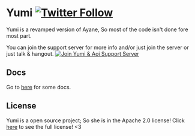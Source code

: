 # Yumi [![Twitter Follow](https://img.shields.io/twitter/follow/AyaneDiscord.svg?style=social&label=Follow)]()
Yumi is a revamped version of Ayane, So most of the code isn't done fore most part.

You can join the support server for more info and/or just join the server or just talk & hangout.
[![Join Yumi & Aoi Support Server](https://discordapp.com/api/guilds/332957805432799243/embed.png?style=banner3)](https://discord.gg/T2pyUvf)

## Docs
Go to [here](https://github.com/YumiBot/Yumi/wiki) for some docs.

## License
Yumi is a open source project; So she is in the Apache 2.0 license!
Click [here](https://github.com/YumiBot/Yumi/blob/master/LICENSE) to see the full license! <3

